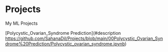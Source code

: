 # Projects
My ML Projects

[Polycystic_Ovarian_Syndrome Prediction](#description https://github.com/SahanaDil/Projects/blob/main/00Polycystic_Ovarian_Syndrome%20Prediction/Polycystic_ovarian_syndrome.ipynb)

